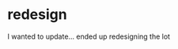 <!--
  id: 270
  date: 2003-09-30T02:57:41
  modified: 2014-08-15T21:31:30
  slug: redesign
  type: post
  excerpt: <p>I wanted to update&#8230; ended up redesigning the lot</p>
  categories: admin
  tags: graphic design
  inCv: 
  inPortfolio: 
  dateFrom: 
  dateTo: 
-->

# redesign

<p>I wanted to update&#8230; ended up redesigning the lot</p>